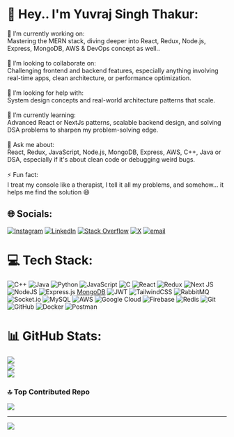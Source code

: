 # 💫 Hey.. I'm Yuvraj Singh Thakur:
🔭 I’m currently working on:  <br>Mastering the MERN stack, diving deeper into React, Redux, Node.js, Express, MongoDB, AWS & DevOps concept as well..<br><br>🤝 I’m looking to collaborate on:  <br>Challenging frontend and backend features, especially anything involving real-time apps, clean architecture, or performance optimization.<br><br>💬 I’m looking for help with:  <br>System design concepts and real-world architecture patterns that scale.<br><br>🌱 I’m currently learning:  <br>Advanced React or NextJs patterns, scalable backend design, and solving DSA problems to sharpen my problem-solving edge.<br><br>💬 Ask me about:  <br>React, Redux, JavaScript, Node.js, MongoDB, Express, AWS, C++, Java or DSA, especially if it's about clean code or debugging weird bugs.<br><br>⚡ Fun fact:  <br>I treat my console like a therapist, I tell it all my problems, and somehow... it helps me find the solution 😄<br>


## 🌐 Socials:
[![Instagram](https://img.shields.io/badge/Instagram-%23E4405F.svg?logo=Instagram&logoColor=white)](https://instagram.com/___.yuviiiii.___) [![LinkedIn](https://img.shields.io/badge/LinkedIn-%230077B5.svg?logo=linkedin&logoColor=white)](https://www.linkedin.com/in/yuvi-thakur/) [![Stack Overflow](https://img.shields.io/badge/-Stackoverflow-FE7A16?logo=stack-overflow&logoColor=white)](https://stackoverflow.com/users/21957757) [![X](https://img.shields.io/badge/X-black.svg?logo=X&logoColor=white)](https://x.com/Yuvraj_S_Thakur) [![email](https://img.shields.io/badge/Email-D14836?logo=gmail&logoColor=white)](mailto:yuvithakur1311@gmail.com) 

# 💻 Tech Stack:
![C++](https://img.shields.io/badge/c++-%2300599C.svg?style=for-the-badge&logo=c%2B%2B&logoColor=white) ![Java](https://img.shields.io/badge/java-%23ED8B00.svg?style=for-the-badge&logo=openjdk&logoColor=white) ![Python](https://img.shields.io/badge/python-3670A0?style=for-the-badge&logo=python&logoColor=ffdd54) ![JavaScript](https://img.shields.io/badge/javascript-%23323330.svg?style=for-the-badge&logo=javascript&logoColor=%23F7DF1E) ![C](https://img.shields.io/badge/c-%2300599C.svg?style=for-the-badge&logo=c&logoColor=white) ![React](https://img.shields.io/badge/react-%2320232a.svg?style=for-the-badge&logo=react&logoColor=%2361DAFB)  ![Redux](https://img.shields.io/badge/redux-%23593d88.svg?style=for-the-badge&logo=redux&logoColor=white) ![Next JS](https://img.shields.io/badge/Next-black?style=for-the-badge&logo=next.js&logoColor=white) ![NodeJS](https://img.shields.io/badge/node.js-6DA55F?style=for-the-badge&logo=node.js&logoColor=white)  ![Express.js](https://img.shields.io/badge/express.js-%23404d59.svg?style=for-the-badge&logo=express&logoColor=%2361DAFB) [MongoDB](https://img.shields.io/badge/MongoDB-%234ea94b.svg?style=for-the-badge&logo=mongodb&logoColor=white) ![JWT](https://img.shields.io/badge/JWT-black?style=for-the-badge&logo=JSON%20web%20tokens) ![TailwindCSS](https://img.shields.io/badge/tailwindcss-%2338B2AC.svg?style=for-the-badge&logo=tailwind-css&logoColor=white)  ![RabbitMQ](https://img.shields.io/badge/rabbitmq-FF6600?style=for-the-badge&logo=rabbitmq&logoColor=white)  ![Socket.io](https://img.shields.io/badge/Socket.io-black?style=for-the-badge&logo=socket.io&badgeColor=010101) ![MySQL](https://img.shields.io/badge/mysql-4479A1.svg?style=for-the-badge&logo=mysql&logoColor=white)  ![AWS](https://img.shields.io/badge/AWS-%23FF9900.svg?style=for-the-badge&logo=amazon-aws&logoColor=white) ![Google Cloud](https://img.shields.io/badge/GoogleCloud-%234285F4.svg?style=for-the-badge&logo=google-cloud&logoColor=white) ![Firebase](https://img.shields.io/badge/firebase-%23039BE5.svg?style=for-the-badge&logo=firebase)  ![Redis](https://img.shields.io/badge/redis-%23DD0031.svg?style=for-the-badge&logo=redis&logoColor=white)  ![Git](https://img.shields.io/badge/git-%23F05033.svg?style=for-the-badge&logo=git&logoColor=white) ![GitHub](https://img.shields.io/badge/github-%23121011.svg?style=for-the-badge&logo=github&logoColor=white) ![Docker](https://img.shields.io/badge/docker-%230db7ed.svg?style=for-the-badge&logo=docker&logoColor=white) ![Postman](https://img.shields.io/badge/Postman-FF6C37?style=for-the-badge&logo=postman&logoColor=white)
# 📊 GitHub Stats:
![](https://github-readme-stats.vercel.app/api?username=yuvraj-thakur1311&theme=one_dark_pro&hide_border=false&include_all_commits=true&count_private=true)<br/>
![](https://nirzak-streak-stats.vercel.app/?user=yuvraj-thakur1311&theme=one_dark_pro&hide_border=false)<br/>
![](https://github-readme-stats.vercel.app/api/top-langs/?username=yuvraj-thakur1311&theme=one_dark_pro&hide_border=false&include_all_commits=true&count_private=true&layout=compact)

### 🔝 Top Contributed Repo
![](https://github-contributor-stats.vercel.app/api?username=yuvraj-thakur1311&limit=5&theme=github_dark_dimmed&combine_all_yearly_contributions=true)

---
[![](https://visitcount.itsvg.in/api?id=yuvraj-thakur1311&icon=9&color=1)](https://visitcount.itsvg.in)

<!-- Proudly created with GPRM ( https://gprm.itsvg.in ) -->
